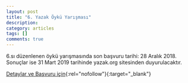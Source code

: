 ```yaml
---
layout: post
title: "6. Yazak Öykü Yarışması"
description: 
category: articles
tags: []
comments: true
---
```


6.sı düzenlenen öykü yarışmasında son başvuru tarihi: 28 Aralık 2018. Sonuçlar ise 31 Mart 2019 tarihinde yazak.org sitesinden duyurulacaktır.

[Detaylar ve Başvuru için](https://www.yazak.org/?utm_source=edebiyatyarismalari.com&utm_medium=affiliate&utm_campaign=cpc){:rel="nofollow"}{:target="_blank"}